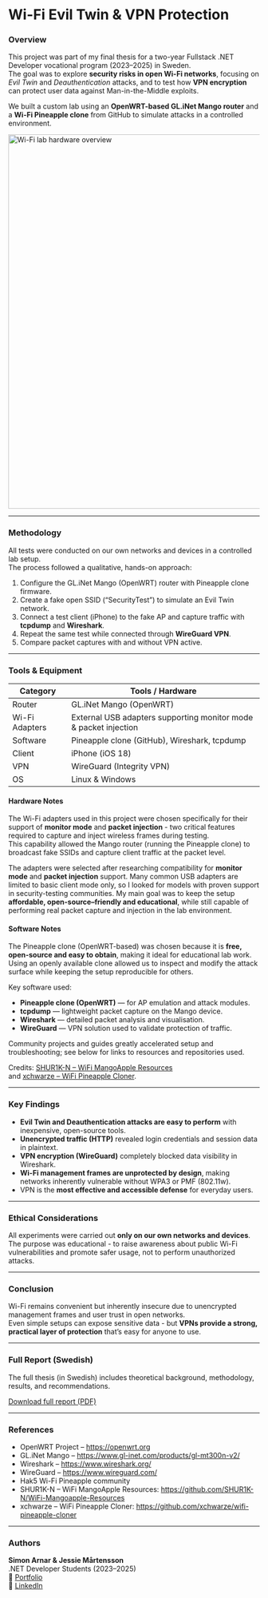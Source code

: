 # Wi-Fi Evil Twin & VPN Protection

### Overview
This project was part of my final thesis for a two-year Fullstack .NET Developer vocational program (2023–2025) in Sweden.  
The goal was to explore **security risks in open Wi-Fi networks**, focusing on *Evil Twin* and *Deauthentication* attacks, and to test how **VPN encryption** can protect user data against Man-in-the-Middle exploits.

We built a custom lab using an **OpenWRT-based GL.iNet Mango router** and a **Wi-Fi Pineapple clone** from GitHub to simulate attacks in a controlled environment.

<img src="./MangoApple7.jpg" alt="Wi-Fi lab hardware overview" width="600" height="750">

---

### Methodology
All tests were conducted on our own networks and devices in a controlled lab setup.  
The process followed a qualitative, hands-on approach:

1. Configure the GL.iNet Mango (OpenWRT) router with Pineapple clone firmware.  
2. Create a fake open SSID (“SecurityTest”) to simulate an Evil Twin network.  
3. Connect a test client (iPhone) to the fake AP and capture traffic with **tcpdump** and **Wireshark**.  
4. Repeat the same test while connected through **WireGuard VPN**.  
5. Compare packet captures with and without VPN active.

---

### Tools & Equipment
| Category | Tools / Hardware |
|-----------|------------------|
| Router | GL.iNet Mango (OpenWRT) |
| Wi-Fi Adapters | External USB adapters supporting monitor mode & packet injection |
| Software | Pineapple clone (GitHub), Wireshark, tcpdump |
| Client | iPhone (iOS 18) |
| VPN | WireGuard (Integrity VPN) |
| OS | Linux & Windows |

#### Hardware Notes
The Wi-Fi adapters used in this project were chosen specifically for their support of **monitor mode** and **packet injection** - two critical features required to capture and inject wireless frames during testing.  
This capability allowed the Mango router (running the Pineapple clone) to broadcast fake SSIDs and capture client traffic at the packet level.  

The adapters were selected after researching compatibility for **monitor mode** and **packet injection** support. Many common USB adapters are limited to basic client mode only, so I looked for models with proven support in security-testing communities. My main goal was to keep the setup **affordable, open-source–friendly and educational**, while still capable of performing real packet capture and injection in the lab environment.

#### Software Notes
The Pineapple clone (OpenWRT-based) was chosen because it is **free, open-source and easy to obtain**, making it ideal for educational lab work. Using an openly available clone allowed us to inspect and modify the attack surface while keeping the setup reproducible for others.

Key software used:
- **Pineapple clone (OpenWRT)** — for AP emulation and attack modules.  
- **tcpdump** — lightweight packet capture on the Mango device.  
- **Wireshark** — detailed packet analysis and visualisation.  
- **WireGuard** — VPN solution used to validate protection of traffic.

Community projects and guides greatly accelerated setup and troubleshooting; see below for links to resources and repositories used.

Credits: [SHUR1K-N – WiFi MangoApple Resources](https://github.com/SHUR1K-N/WiFi-Mangoapple-Resources)  
and [xchwarze – WiFi Pineapple Cloner](https://github.com/xchwarze/wifi-pineapple-cloner).


---

### Key Findings
- **Evil Twin and Deauthentication attacks are easy to perform** with inexpensive, open-source tools.  
- **Unencrypted traffic (HTTP)** revealed login credentials and session data in plaintext.  
- **VPN encryption (WireGuard)** completely blocked data visibility in Wireshark.  
- **Wi-Fi management frames are unprotected by design**, making networks inherently vulnerable without WPA3 or PMF (802.11w).  
- VPN is the **most effective and accessible defense** for everyday users.

---

### Ethical Considerations
All experiments were carried out **only on our own networks and devices**.  
The purpose was educational - to raise awareness about public Wi-Fi vulnerabilities and promote safer usage, not to perform unauthorized attacks.

---

### Conclusion
Wi-Fi remains convenient but inherently insecure due to unencrypted management frames and user trust in open networks.  
Even simple setups can expose sensitive data - but **VPNs provide a strong, practical layer of protection** that’s easy for anyone to use.

---

### Full Report (Swedish)
The full thesis (in Swedish) includes theoretical background, methodology, results, and recommendations.

[Download full report (PDF)](Examensarbete_Simon_Arnar_Jessie_Martensson.pdf)

---

### References
- OpenWRT Project – https://openwrt.org  
- GL.iNet Mango – https://www.gl-inet.com/products/gl-mt300n-v2/  
- Wireshark – https://www.wireshark.org/  
- WireGuard – https://www.wireguard.com/  
- Hak5 Wi-Fi Pineapple community
- SHUR1K-N – WiFi MangoApple Resources: https://github.com/SHUR1K-N/WiFi-Mangoapple-Resources  
- xchwarze – WiFi Pineapple Cloner: https://github.com/xchwarze/wifi-pineapple-cloner

---

### Authors
**Simon Arnar & Jessie Mårtensson**  
.NET Developer Students (2023–2025)  
🔗 [Portfolio](https://simonarnardev.netlify.app/)  
🔗 [LinkedIn](https://www.linkedin.com/in/simon-arnar/)
